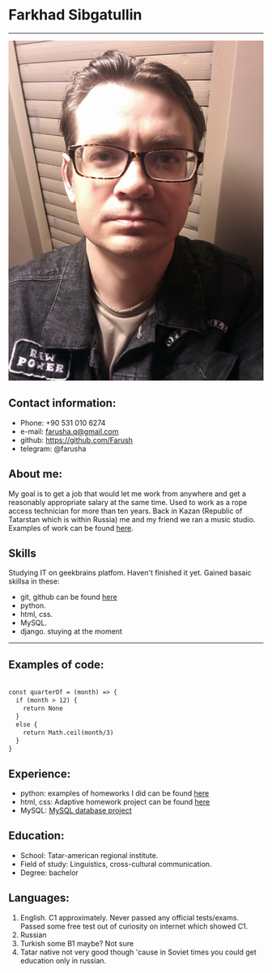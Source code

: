
# Farkhad Sibgatullin

***

![my image](/img/20171024_234803.jpg "My photo")

## Contact information:
* Phone: +90 531 010 6274
* e-mail: farusha.q@gmail.com
* github: https://github.com/Farush
* telegram: @farusha

## About me:
My goal is to get a job that would let me work from anywhere and get a reasonably appropriate salary at the same time. Used to work as a rope access technician for more than ten years. Back in Kazan (Republic of Tatarstan which is within Russia) me and my friend we ran a music studio. Examples of work can be found [here](https://www.youtube.com/results?search_query=%D0%BF%D0%BE%D0%BF%D1%80%D1%8B%D0%B3%D1%83%D0%BD+%D0%B8+%D0%B3%D0%B2%D0%BE%D0%B7%D0%B4%D0%B8).

## Skills
Studying IT on geekbrains platfom. Haven't finished it yet. Gained basaic skillsa in these:
* git, github can be found [here](https://github.com/Farush)
* python. 
* html, css.
* MySQL. 
* django. stuying at the moment

***

## Examples of code:

``` 

const quarterOf = (month) => {
  if (month > 12) {
    return None
  }
  else {
    return Math.ceil(month/3)
  }
}

```

## Experience:

* python: examples of homeworks I did can be found [here](https://github.com/Farush/HomeworkPython)
* html, css: Adaptive homework project can be found [here](https://github.com/Farush/html-css-study-project)
* MySQL: [MySQL database project](https://github.com/Farush/MySQL-Study-Project)

## Education:

- School: Tatar-american regional institute. 
- Field of study: Linguistics, cross-cultural communication.
- Degree: bachelor

## Languages:
1. English. C1 approximately. Never passed any official tests/exams. Passed some free test out of curiosity on internet which showed C1. 
2. Russian
3. Turkish some B1 maybe? Not sure
4. Tatar native not very good though 'cause in Soviet times you could get education only in russian.
